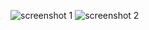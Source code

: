 ![screenshot 1](https://cloud.githubusercontent.com/assets/16939820/13905889/43a29700-eef2-11e5-9ffc-99bc7f4912bc.png)
![screenshot 2](https://cloud.githubusercontent.com/assets/16939820/13905890/43d43fd0-eef2-11e5-84cf-1d073edd0f6c.png)
